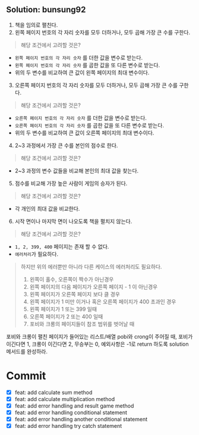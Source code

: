 ## Solution: bunsung92

1. 책을 임의로 펼친다.
2. 왼쪽 페이지 번호의 각 자리 숫자를 모두 더하거나, 모두 곱해 가장 큰 수를 구한다.
> 해당 조건에서 고려할 것은?
- `왼쪽 페이지 번호의 각 자리 숫자` 를 더한 값을 변수로 받는다.
- `왼쪽 페이지 번호의 각 자리 숫자` 를 곱한 값을 또 다른 변수로 받는다.
- 위의 두 변수를 비교하여 큰 값이 왼쪽 페이지의 최대 변수이다.
3. 오른쪽 페이지 번호의 각 자리 숫자를 모두 더하거나, 모두 곱해 가장 큰 수를 구한다.
> 해당 조건에서 고려할 것은?
- `오른쪽 페이지 번호의 각 자리 숫자` 를 더한 값을 변수로 받는다.
- `오른쪽 페이지 번호의 각 자리 숫자` 를 곱한 값을 또 다른 변수로 받는다.
- 위의 두 변수를 비교하여 큰 값이 오른쪽 페이지의 최대 변수이다.

4. 2~3 과정에서 가장 큰 수를 본인의 점수로 한다.
> 해당 조건에서 고려할 것은?
- 2~3 과정의 변수 값들을 비교해 본인의 최대 값을 찾는다.
5. 점수를 비교해 가장 높은 사람이 게임의 승자가 된다.
> 해당 조건에서 고려할 것은?
- 각 개인의 최대 값을 비교한다.
6. 시작 면이나 마지막 면이 나오도록 책을 펼치지 않는다.
> 해당 조건에서 고려할 것은?
- `1, 2, 399, 400` 페이지는 존재 할 수 없다.
- `에러처리`가 필요하다.

> 하지만 위의 에러뿐만 아니라 다른 케이스의 에러처리도 필요하다.
> 1. 왼쪽이 홀수, 오른쪽이 짝수가 아닌경우
> 2. 왼쪽 페이지의 다음 페이지가 오른쪽 페이지 - 1 이 아닌경우
> 3. 왼쪽 페이지가 오른쪽 페이지 보다 클 경우
> 4. 왼쪽 페이지가 1 미만 이거나 혹은 오른쪽 페이지가 400 초과인 경우
> 5. 왼쪽 페이지가 1 또는 399 일때
> 6. 오른쪽 페이지가 2 또는 400 일때
> 7. 포비와 크롱의 페이지들이 참조 범위를 벗어날 때

포비와 크롱이 펼친 페이지가 들어있는 리스트/배열 pobi와 crong이 주어질 때, 
포비가 이긴다면 1, 크롱이 이긴다면 2, 무승부는 0, 
예외사항은 -1로 return 하도록 solution 메서드를 완성하라.

# Commit
- [x] feat: add calculate sum method
- [x] feat: add calculate multiplication method 
- [x] feat: add error handling and result game method
- [x] feat: add error handling conditional statement
- [x] feat: add error handling another conditional statement
- [x] feat: add error handling try catch statement
